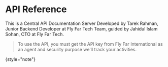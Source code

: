 # API Reference

This is a Central API Documentation Server Developed by Tarek Rahman, Junior Backend Developer at Fly Far Tech Team,
guided by Jahidul Islam Sohan, CTO at Fly Far Tech.

> To use the API, you must get the API key from Fly Far International as an agent and security purpose we'll track your
> activities.
>
{style="note"}

<!-- Use the <api-doc> element to generate the documentation for a few specific endpoints and methods with the same tag 
or <api-endpoint> element to generate the documentation for a specific endpoint and method.
See the subsections here for specific examples. -->
